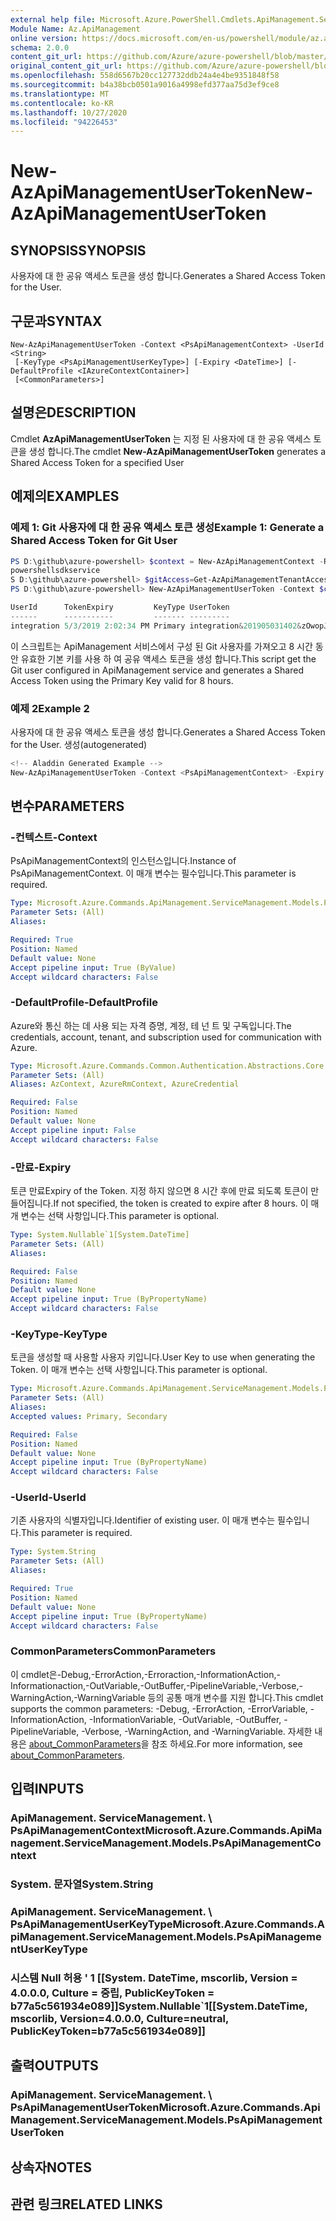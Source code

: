 ```yaml
---
external help file: Microsoft.Azure.PowerShell.Cmdlets.ApiManagement.ServiceManagement.dll-Help.xml
Module Name: Az.ApiManagement
online version: https://docs.microsoft.com/en-us/powershell/module/az.apimanagement/new-azapimanagementusertoken
schema: 2.0.0
content_git_url: https://github.com/Azure/azure-powershell/blob/master/src/ApiManagement/ApiManagement/help/New-AzApiManagementUserToken.md
original_content_git_url: https://github.com/Azure/azure-powershell/blob/master/src/ApiManagement/ApiManagement/help/New-AzApiManagementUserToken.md
ms.openlocfilehash: 558d6567b20cc127732ddb24a4e4be9351848f58
ms.sourcegitcommit: b4a38bcb0501a9016a4998efd377aa75d3ef9ce8
ms.translationtype: MT
ms.contentlocale: ko-KR
ms.lasthandoff: 10/27/2020
ms.locfileid: "94226453"
---
```

# <span data-ttu-id="6221e-101">New-AzApiManagementUserToken</span><span class="sxs-lookup"><span data-stu-id="6221e-101">New-AzApiManagementUserToken</span></span>

## <span data-ttu-id="6221e-102">SYNOPSIS</span><span class="sxs-lookup"><span data-stu-id="6221e-102">SYNOPSIS</span></span>
<span data-ttu-id="6221e-103">사용자에 대 한 공유 액세스 토큰을 생성 합니다.</span><span class="sxs-lookup"><span data-stu-id="6221e-103">Generates a Shared Access Token for the User.</span></span>

## <span data-ttu-id="6221e-104">구문과</span><span class="sxs-lookup"><span data-stu-id="6221e-104">SYNTAX</span></span>

```
New-AzApiManagementUserToken -Context <PsApiManagementContext> -UserId <String>
 [-KeyType <PsApiManagementUserKeyType>] [-Expiry <DateTime>] [-DefaultProfile <IAzureContextContainer>]
 [<CommonParameters>]
```

## <span data-ttu-id="6221e-105">설명은</span><span class="sxs-lookup"><span data-stu-id="6221e-105">DESCRIPTION</span></span>
<span data-ttu-id="6221e-106">Cmdlet **AzApiManagementUserToken** 는 지정 된 사용자에 대 한 공유 액세스 토큰을 생성 합니다.</span><span class="sxs-lookup"><span data-stu-id="6221e-106">The cmdlet **New-AzApiManagementUserToken** generates a Shared Access Token for a specified User</span></span>

## <span data-ttu-id="6221e-107">예제의</span><span class="sxs-lookup"><span data-stu-id="6221e-107">EXAMPLES</span></span>

### <span data-ttu-id="6221e-108">예제 1: Git 사용자에 대 한 공유 액세스 토큰 생성</span><span class="sxs-lookup"><span data-stu-id="6221e-108">Example 1: Generate a Shared Access Token for Git User</span></span>
```powershell
PS D:\github\azure-powershell> $context = New-AzApiManagementContext -ResourceGroupName powershelltest -ServiceName
powershellsdkservice
S D:\github\azure-powershell> $gitAccess=Get-AzApiManagementTenantAccess -Context $context
PS D:\github\azure-powershell> New-AzApiManagementUserToken -Context $context -UserId $gitAccess.Id

UserId      TokenExpiry         KeyType UserToken
------      -----------         ------- ---------
integration 5/3/2019 2:02:34 PM Primary integration&201905031402&zOwopJChWAA6oaqGHMyf7Ol9wUCPcrtdmBmff8c2lcmZk9Y...
```

<span data-ttu-id="6221e-109">이 스크립트는 ApiManagement 서비스에서 구성 된 Git 사용자를 가져오고 8 시간 동안 유효한 기본 키를 사용 하 여 공유 액세스 토큰을 생성 합니다.</span><span class="sxs-lookup"><span data-stu-id="6221e-109">This script get the Git user configured in ApiManagement service and generates a Shared Access Token using the Primary Key valid for 8 hours.</span></span>

### <span data-ttu-id="6221e-110">예제 2</span><span class="sxs-lookup"><span data-stu-id="6221e-110">Example 2</span></span>

<span data-ttu-id="6221e-111">사용자에 대 한 공유 액세스 토큰을 생성 합니다.</span><span class="sxs-lookup"><span data-stu-id="6221e-111">Generates a Shared Access Token for the User.</span></span> <span data-ttu-id="6221e-112">생성</span><span class="sxs-lookup"><span data-stu-id="6221e-112">(autogenerated)</span></span>

```powershell
<!-- Aladdin Generated Example --> 
New-AzApiManagementUserToken -Context <PsApiManagementContext> -Expiry <DateTime> -UserId <String>
```

## <span data-ttu-id="6221e-113">변수</span><span class="sxs-lookup"><span data-stu-id="6221e-113">PARAMETERS</span></span>

### <span data-ttu-id="6221e-114">-컨텍스트</span><span class="sxs-lookup"><span data-stu-id="6221e-114">-Context</span></span>
<span data-ttu-id="6221e-115">PsApiManagementContext의 인스턴스입니다.</span><span class="sxs-lookup"><span data-stu-id="6221e-115">Instance of PsApiManagementContext.</span></span>
<span data-ttu-id="6221e-116">이 매개 변수는 필수입니다.</span><span class="sxs-lookup"><span data-stu-id="6221e-116">This parameter is required.</span></span>

```yaml
Type: Microsoft.Azure.Commands.ApiManagement.ServiceManagement.Models.PsApiManagementContext
Parameter Sets: (All)
Aliases:

Required: True
Position: Named
Default value: None
Accept pipeline input: True (ByValue)
Accept wildcard characters: False
```

### <span data-ttu-id="6221e-117">-DefaultProfile</span><span class="sxs-lookup"><span data-stu-id="6221e-117">-DefaultProfile</span></span>
<span data-ttu-id="6221e-118">Azure와 통신 하는 데 사용 되는 자격 증명, 계정, 테 넌 트 및 구독입니다.</span><span class="sxs-lookup"><span data-stu-id="6221e-118">The credentials, account, tenant, and subscription used for communication with Azure.</span></span>

```yaml
Type: Microsoft.Azure.Commands.Common.Authentication.Abstractions.Core.IAzureContextContainer
Parameter Sets: (All)
Aliases: AzContext, AzureRmContext, AzureCredential

Required: False
Position: Named
Default value: None
Accept pipeline input: False
Accept wildcard characters: False
```

### <span data-ttu-id="6221e-119">-만료</span><span class="sxs-lookup"><span data-stu-id="6221e-119">-Expiry</span></span>
<span data-ttu-id="6221e-120">토큰 만료</span><span class="sxs-lookup"><span data-stu-id="6221e-120">Expiry of the Token.</span></span>
<span data-ttu-id="6221e-121">지정 하지 않으면 8 시간 후에 만료 되도록 토큰이 만들어집니다.</span><span class="sxs-lookup"><span data-stu-id="6221e-121">If not specified, the token is created to expire after 8 hours.</span></span>
<span data-ttu-id="6221e-122">이 매개 변수는 선택 사항입니다.</span><span class="sxs-lookup"><span data-stu-id="6221e-122">This parameter is optional.</span></span>

```yaml
Type: System.Nullable`1[System.DateTime]
Parameter Sets: (All)
Aliases:

Required: False
Position: Named
Default value: None
Accept pipeline input: True (ByPropertyName)
Accept wildcard characters: False
```

### <span data-ttu-id="6221e-123">-KeyType</span><span class="sxs-lookup"><span data-stu-id="6221e-123">-KeyType</span></span>
<span data-ttu-id="6221e-124">토큰을 생성할 때 사용할 사용자 키입니다.</span><span class="sxs-lookup"><span data-stu-id="6221e-124">User Key to use when generating the Token.</span></span>
<span data-ttu-id="6221e-125">이 매개 변수는 선택 사항입니다.</span><span class="sxs-lookup"><span data-stu-id="6221e-125">This parameter is optional.</span></span>

```yaml
Type: Microsoft.Azure.Commands.ApiManagement.ServiceManagement.Models.PsApiManagementUserKeyType
Parameter Sets: (All)
Aliases:
Accepted values: Primary, Secondary

Required: False
Position: Named
Default value: None
Accept pipeline input: True (ByPropertyName)
Accept wildcard characters: False
```

### <span data-ttu-id="6221e-126">-UserId</span><span class="sxs-lookup"><span data-stu-id="6221e-126">-UserId</span></span>
<span data-ttu-id="6221e-127">기존 사용자의 식별자입니다.</span><span class="sxs-lookup"><span data-stu-id="6221e-127">Identifier of existing user.</span></span>
<span data-ttu-id="6221e-128">이 매개 변수는 필수입니다.</span><span class="sxs-lookup"><span data-stu-id="6221e-128">This parameter is required.</span></span>

```yaml
Type: System.String
Parameter Sets: (All)
Aliases:

Required: True
Position: Named
Default value: None
Accept pipeline input: True (ByPropertyName)
Accept wildcard characters: False
```

### <span data-ttu-id="6221e-129">CommonParameters</span><span class="sxs-lookup"><span data-stu-id="6221e-129">CommonParameters</span></span>
<span data-ttu-id="6221e-130">이 cmdlet은-Debug,-ErrorAction,-Erroraction,-InformationAction,-Informationaction,-OutVariable,-OutBuffer,-PipelineVariable,-Verbose,-WarningAction,-WarningVariable 등의 공통 매개 변수를 지원 합니다.</span><span class="sxs-lookup"><span data-stu-id="6221e-130">This cmdlet supports the common parameters: -Debug, -ErrorAction, -ErrorVariable, -InformationAction, -InformationVariable, -OutVariable, -OutBuffer, -PipelineVariable, -Verbose, -WarningAction, and -WarningVariable.</span></span> <span data-ttu-id="6221e-131">자세한 내용은 [about_CommonParameters](http://go.microsoft.com/fwlink/?LinkID=113216)을 참조 하세요.</span><span class="sxs-lookup"><span data-stu-id="6221e-131">For more information, see [about_CommonParameters](http://go.microsoft.com/fwlink/?LinkID=113216).</span></span>

## <span data-ttu-id="6221e-132">입력</span><span class="sxs-lookup"><span data-stu-id="6221e-132">INPUTS</span></span>

### <span data-ttu-id="6221e-133">ApiManagement. ServiceManagement. \ PsApiManagementContext</span><span class="sxs-lookup"><span data-stu-id="6221e-133">Microsoft.Azure.Commands.ApiManagement.ServiceManagement.Models.PsApiManagementContext</span></span>

### <span data-ttu-id="6221e-134">System. 문자열</span><span class="sxs-lookup"><span data-stu-id="6221e-134">System.String</span></span>

### <span data-ttu-id="6221e-135">ApiManagement. ServiceManagement. \ PsApiManagementUserKeyType</span><span class="sxs-lookup"><span data-stu-id="6221e-135">Microsoft.Azure.Commands.ApiManagement.ServiceManagement.Models.PsApiManagementUserKeyType</span></span>

### <span data-ttu-id="6221e-136">시스템 Null 허용 ' 1 [[System. DateTime, mscorlib, Version = 4.0.0.0, Culture = 중립, PublicKeyToken = b77a5c561934e089]]</span><span class="sxs-lookup"><span data-stu-id="6221e-136">System.Nullable\`1[[System.DateTime, mscorlib, Version=4.0.0.0, Culture=neutral, PublicKeyToken=b77a5c561934e089]]</span></span>

## <span data-ttu-id="6221e-137">출력</span><span class="sxs-lookup"><span data-stu-id="6221e-137">OUTPUTS</span></span>

### <span data-ttu-id="6221e-138">ApiManagement. ServiceManagement. \ PsApiManagementUserToken</span><span class="sxs-lookup"><span data-stu-id="6221e-138">Microsoft.Azure.Commands.ApiManagement.ServiceManagement.Models.PsApiManagementUserToken</span></span>

## <span data-ttu-id="6221e-139">상속자</span><span class="sxs-lookup"><span data-stu-id="6221e-139">NOTES</span></span>

## <span data-ttu-id="6221e-140">관련 링크</span><span class="sxs-lookup"><span data-stu-id="6221e-140">RELATED LINKS</span></span>
